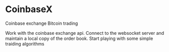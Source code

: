 # CoinbaseX
Coinbase exchange Bitcoin trading

Work with the coinbase exchange api. Connect to the websocket server and maintain a local copy of the order book. Start playing with some simple traiding algorithms
